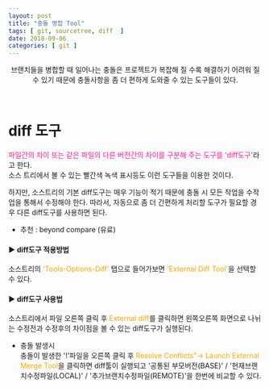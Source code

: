 ```yaml
---
layout: post
title: "충돌 병합 Tool"
tags: [ git, sourcetree, diff  ]
date: 2018-09-06
categories: [ git ]
---
```


<p align="center">
    브랜치들을 병합할 때 일어나는 충돌은 프로젝트가 복잡해 질 수록 해결하기 어려워 질 수 있기 때문에 충돌사항을 좀 더 편하게 도와줄 수 있는 도구들이 있다.
</p><br/>

# diff 도구
<font color="deeppink">파일간의 차이 또는 같은 파일의 다른 버전간의 차이를 구분해 주는 도구를 'diff도구'</font>라고 한다.<br/>
소스 트리에서 볼 수 있는 빨간색 녹색 표시등도 이런 도구들을 이용한 것이다.<br/>

하지만, 소스트리의 기본 diff도구는 매우 기능이 적기 때문에 충돌 시 모든 작업을 수작업을 통해서
수정해야 한다. 따라서, 자동으로 좀 더 간편하게 처리할 도구가 필요할 경우 다른 diff도구를 사용하면 된다.
- 추천 : beyond compare (유료)

#### ▶ diff도구 적용방법
소스트리의 <font color="orange">'Tools-Options-Diff'</font> 탭으로 들어가보면 <font color="orange">'External Diff Tool'</font>을 선택할 수 있다.

#### ▶ diff도구 사용법
소스트리에서 파일 오른쪽 클릭 후 <font color="orange">External diff</font>를 클릭하면 왼쪽오른쪽 화면으로 나뉘는 수정전과 수정후의 차이점을 볼 수 있는 diff도구가 실행된다.<br/>

- 충돌 발생시<br/>
충돌이 발생한 '!'파일을 오른쪽 클릭 후 <font color="orange">Resolve Conflicts"-> Launch External Merge Tool</font>을 클릭하면 diff툴이 실행되고 '공통된 부모버전(BASE)' / '현재브랜치수정파일(LOCAL)' / '추가브랜치수정파일(REMOTE)'을 한번에 비교할 수 있다.<br/>

<br/>